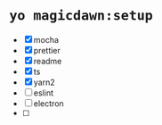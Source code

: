 # `yo magicdawn:setup`

- [x] mocha
- [x] prettier
- [x] readme
- [x] ts
- [x] yarn2
- [ ] eslint
- [ ] electron
- [ ]
